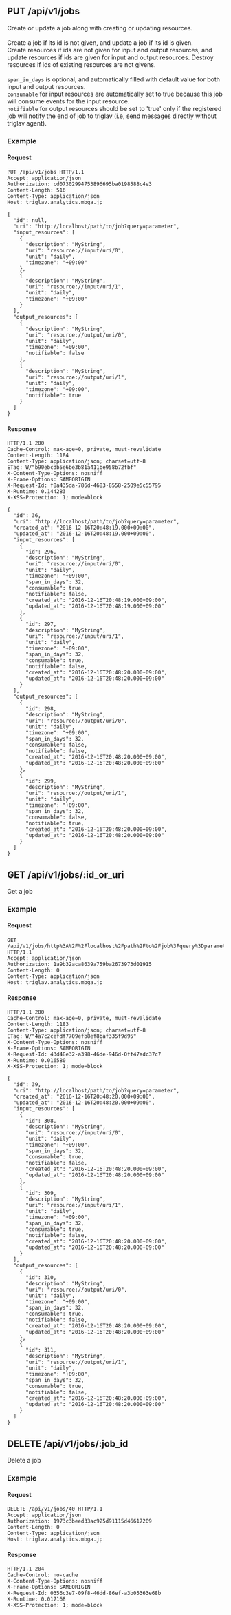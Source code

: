 ## PUT /api/v1/jobs
Create or update a job along with creating or updating resources.<br/><br/>Create a job if its id is not given, and update a job if its id is given.<br/>Create resources if ids are not given for input and output resources, and update resources if ids are given for input and output resources. Destroy resources if ids of existing resources are not givens.<br/><br/>`span_in_days` is optional, and automatically filled with default value for both input and output resources.<br/>`consumable` for input resources are automatically set to true because this job will consume events for the input resource.<br/>`notifiable` for output resources should be set to 'true' only if the registered job will notify the end of job to triglav (i.e, send messages directly without triglav agent).<br/>

### Example

#### Request
```
PUT /api/v1/jobs HTTP/1.1
Accept: application/json
Authorization: cd07302994753896695ba0198588c4e3
Content-Length: 516
Content-Type: application/json
Host: triglav.analytics.mbga.jp

{
  "id": null,
  "uri": "http://localhost/path/to/job?query=parameter",
  "input_resources": [
    {
      "description": "MyString",
      "uri": "resource://input/uri/0",
      "unit": "daily",
      "timezone": "+09:00"
    },
    {
      "description": "MyString",
      "uri": "resource://input/uri/1",
      "unit": "daily",
      "timezone": "+09:00"
    }
  ],
  "output_resources": [
    {
      "description": "MyString",
      "uri": "resource://output/uri/0",
      "unit": "daily",
      "timezone": "+09:00",
      "notifiable": false
    },
    {
      "description": "MyString",
      "uri": "resource://output/uri/1",
      "unit": "daily",
      "timezone": "+09:00",
      "notifiable": true
    }
  ]
}
```

#### Response
```
HTTP/1.1 200
Cache-Control: max-age=0, private, must-revalidate
Content-Length: 1184
Content-Type: application/json; charset=utf-8
ETag: W/"b90ebcdb5e6be3b81a411be958b72fbf"
X-Content-Type-Options: nosniff
X-Frame-Options: SAMEORIGIN
X-Request-Id: f8a435da-786d-4683-8558-2509e5c55795
X-Runtime: 0.144283
X-XSS-Protection: 1; mode=block

{
  "id": 36,
  "uri": "http://localhost/path/to/job?query=parameter",
  "created_at": "2016-12-16T20:48:19.000+09:00",
  "updated_at": "2016-12-16T20:48:19.000+09:00",
  "input_resources": [
    {
      "id": 296,
      "description": "MyString",
      "uri": "resource://input/uri/0",
      "unit": "daily",
      "timezone": "+09:00",
      "span_in_days": 32,
      "consumable": true,
      "notifiable": false,
      "created_at": "2016-12-16T20:48:19.000+09:00",
      "updated_at": "2016-12-16T20:48:19.000+09:00"
    },
    {
      "id": 297,
      "description": "MyString",
      "uri": "resource://input/uri/1",
      "unit": "daily",
      "timezone": "+09:00",
      "span_in_days": 32,
      "consumable": true,
      "notifiable": false,
      "created_at": "2016-12-16T20:48:20.000+09:00",
      "updated_at": "2016-12-16T20:48:20.000+09:00"
    }
  ],
  "output_resources": [
    {
      "id": 298,
      "description": "MyString",
      "uri": "resource://output/uri/0",
      "unit": "daily",
      "timezone": "+09:00",
      "span_in_days": 32,
      "consumable": false,
      "notifiable": false,
      "created_at": "2016-12-16T20:48:20.000+09:00",
      "updated_at": "2016-12-16T20:48:20.000+09:00"
    },
    {
      "id": 299,
      "description": "MyString",
      "uri": "resource://output/uri/1",
      "unit": "daily",
      "timezone": "+09:00",
      "span_in_days": 32,
      "consumable": false,
      "notifiable": true,
      "created_at": "2016-12-16T20:48:20.000+09:00",
      "updated_at": "2016-12-16T20:48:20.000+09:00"
    }
  ]
}
```

## GET /api/v1/jobs/:id_or_uri
Get a job<br/>

### Example

#### Request
```
GET /api/v1/jobs/http%3A%2F%2Flocalhost%2Fpath%2Fto%2Fjob%3Fquery%3Dparameter HTTP/1.1
Accept: application/json
Authorization: 1a9b32aca8639a759ba2673973d01915
Content-Length: 0
Content-Type: application/json
Host: triglav.analytics.mbga.jp
```

#### Response
```
HTTP/1.1 200
Cache-Control: max-age=0, private, must-revalidate
Content-Length: 1183
Content-Type: application/json; charset=utf-8
ETag: W/"4a7c2cefdf7709efb8ef8baf335f9d95"
X-Content-Type-Options: nosniff
X-Frame-Options: SAMEORIGIN
X-Request-Id: 43d48e32-a398-46de-946d-0ff47adc37c7
X-Runtime: 0.016580
X-XSS-Protection: 1; mode=block

{
  "id": 39,
  "uri": "http://localhost/path/to/job?query=parameter",
  "created_at": "2016-12-16T20:48:20.000+09:00",
  "updated_at": "2016-12-16T20:48:20.000+09:00",
  "input_resources": [
    {
      "id": 308,
      "description": "MyString",
      "uri": "resource://input/uri/0",
      "unit": "daily",
      "timezone": "+09:00",
      "span_in_days": 32,
      "consumable": true,
      "notifiable": false,
      "created_at": "2016-12-16T20:48:20.000+09:00",
      "updated_at": "2016-12-16T20:48:20.000+09:00"
    },
    {
      "id": 309,
      "description": "MyString",
      "uri": "resource://input/uri/1",
      "unit": "daily",
      "timezone": "+09:00",
      "span_in_days": 32,
      "consumable": true,
      "notifiable": false,
      "created_at": "2016-12-16T20:48:20.000+09:00",
      "updated_at": "2016-12-16T20:48:20.000+09:00"
    }
  ],
  "output_resources": [
    {
      "id": 310,
      "description": "MyString",
      "uri": "resource://output/uri/0",
      "unit": "daily",
      "timezone": "+09:00",
      "span_in_days": 32,
      "consumable": true,
      "notifiable": false,
      "created_at": "2016-12-16T20:48:20.000+09:00",
      "updated_at": "2016-12-16T20:48:20.000+09:00"
    },
    {
      "id": 311,
      "description": "MyString",
      "uri": "resource://output/uri/1",
      "unit": "daily",
      "timezone": "+09:00",
      "span_in_days": 32,
      "consumable": true,
      "notifiable": false,
      "created_at": "2016-12-16T20:48:20.000+09:00",
      "updated_at": "2016-12-16T20:48:20.000+09:00"
    }
  ]
}
```

## DELETE /api/v1/jobs/:job_id
Delete a job

### Example

#### Request
```
DELETE /api/v1/jobs/40 HTTP/1.1
Accept: application/json
Authorization: 1973c3beed33ac925d91115d46617209
Content-Length: 0
Content-Type: application/json
Host: triglav.analytics.mbga.jp
```

#### Response
```
HTTP/1.1 204
Cache-Control: no-cache
X-Content-Type-Options: nosniff
X-Frame-Options: SAMEORIGIN
X-Request-Id: 0356c3e7-09f8-46dd-86ef-a3b05363e68b
X-Runtime: 0.017168
X-XSS-Protection: 1; mode=block
```
